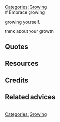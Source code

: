 [Categories:](../Categories/index.md) [Growing](../Categories/Growing.md)<br># Embrace growing


growing yourself.

think about your growth

## Quotes

## Resources

## Credits

## Related advices

<br>[Categories:](../Categories/index.md) [Growing](../Categories/Growing.md)